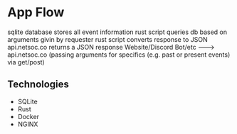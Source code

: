 # App Flow
sqlite database stores all event information
rust script queries db based on arguments givin by requester
rust script converts response to JSON
api.netsoc.co returns a JSON response
Website/Discord Bot/etc ---> api.netsoc.co (passing arguments for specifics (e.g. past or present events) via get/post)

## Technologies
- SQLite
- Rust
- Docker
- NGINX